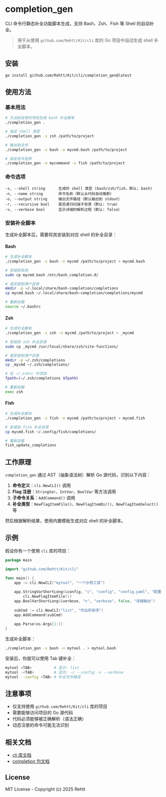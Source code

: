 # completion_gen

CLI 命令行静态补全功能脚本生成，支持 Bash、Zsh、Fish 等 Shell 的自动补全。

> 用于从使用 `github.com/Rehtt/Kit/cli` 库的 Go 项目中自动生成 shell 补全脚本。

## 安装

```bash
go install github.com/Rehtt/Kit/cli/completion_gen@latest
```

## 使用方法

### 基本用法

```bash
# 为当前目录的项目生成 bash 补全脚本
./completion_gen .

# 指定 shell 类型
./completion_gen -s zsh /path/to/project

# 输出到文件
./completion_gen -s bash -o mycmd.bash /path/to/project

# 指定命令名称
./completion_gen -n mycommand -s fish /path/to/project
```

### 命令选项

```
-s, --shell string      生成的 shell 类型 (bash/zsh/fish，默认: bash)
-n, --name string       命令名称（默认从代码自动推断）
-o, --output string     输出文件路径（默认输出到 stdout）
-r, --recursive bool    是否递归扫描子目录（默认: true）
-v, --verbose bool      显示详细的解析过程（默认: false）
```

### 安装补全脚本

生成补全脚本后，需要将其安装到对应 shell 的补全目录：

#### Bash

```bash
# 生成补全脚本
./completion_gen -s bash -n mycmd /path/to/project > mycmd.bash

# 安装到系统
sudo cp mycmd.bash /etc/bash_completion.d/

# 或安装到用户目录
mkdir -p ~/.local/share/bash-completion/completions
cp mycmd.bash ~/.local/share/bash-completion/completions/mycmd

# 重新加载
source ~/.bashrc
```

#### Zsh

```bash
# 生成补全脚本
./completion_gen -s zsh -n mycmd /path/to/project > _mycmd

# 安装到 zsh 补全目录
sudo cp _mycmd /usr/local/share/zsh/site-functions/

# 或安装到用户目录
mkdir -p ~/.zsh/completions
cp _mycmd ~/.zsh/completions/

# 在 ~/.zshrc 中添加
fpath=(~/.zsh/completions $fpath)

# 重新加载
exec zsh
```

#### Fish

```bash
# 生成补全脚本
./completion_gen -s fish -n mycmd /path/to/project > mycmd.fish

# 安装到 fish 补全目录
cp mycmd.fish ~/.config/fish/completions/

# 重新加载
fish_update_completions
```

## 工作原理

`completion_gen` 通过 AST（抽象语法树）解析 Go 源代码，识别以下内容：

1. **命令定义**：`cli.NewCLI()` 调用
2. **Flag 注册**：`StringVar`、`IntVar`、`BoolVar` 等方法调用
3. **子命令关系**：`AddCommand()` 调用
4. **补全类型**：`NewFlagItemFile()`、`NewFlagItemDir()`、`NewFlagItemSelect()` 等

然后根据解析结果，使用内置模板生成对应 shell 的补全脚本。

## 示例

假设你有一个使用 `cli` 库的项目：

```go
package main

import "github.com/Rehtt/Kit/cli"

func main() {
    app := cli.NewCLI("mytool", "一个示例工具")
    
    app.StringVarShortLong(&config, "c", "config", "config.yaml", "配置文件路径",
        cli.NewFlagItemFile())
    app.BoolVarShortLong(&verbose, "v", "verbose", false, "详细输出")
    
    subCmd := cli.NewCLI("list", "列出所有项")
    app.AddCommand(subCmd)
    
    app.Parse(os.Args[1:])
}
```

生成补全脚本：

```bash
./completion_gen -s bash -n mytool . > mytool.bash
```

安装后，你就可以使用 Tab 键补全：

```bash
mytool <TAB>          # 显示: list
mytool -<TAB>         # 显示: -c --config -v --verbose
mytool --config <TAB> # 补全文件路径
```

## 注意事项

- 仅支持使用 `github.com/Rehtt/Kit/cli` 库的项目
- 需要能够访问项目的 Go 源代码
- 代码必须能够被正确解析（语法正确）
- 动态注册的命令可能无法识别

## 相关文档

- [cli 库文档](../README.md)
- [completion 包文档](../completion/README.md)

## License

MIT License - Copyright (c) 2025 Rehtt
